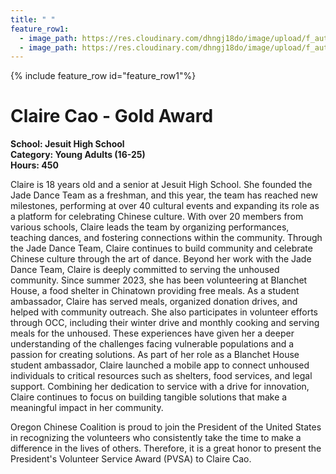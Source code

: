 ```yaml
---
title: " "
feature_row1:
  - image_path: https://res.cloudinary.com/dhngj18do/image/upload/f_auto,q_auto/v1/images/pvsa/2024_Cao_Claire
  - image_path: https://res.cloudinary.com/dhngj18do/image/upload/f_auto,q_auto/v1/images/activities/year_2024
---
```


{% include feature_row id="feature_row1"%}

# Claire Cao - Gold Award

**School: Jesuit High School**  
**Category: Young Adults (16-25)**  
**Hours: 450**  

Claire is 18 years old and a senior at Jesuit High School. She founded the Jade Dance Team as a freshman, and this year, the team has reached new milestones, performing at over 40 cultural events and expanding its role as a platform for celebrating Chinese culture. With over 20 members from various schools, Claire leads the team by organizing performances, teaching dances, and fostering connections within the community. Through the Jade Dance Team, Claire continues to build community and celebrate Chinese culture through the art of dance.
Beyond her work with the Jade Dance Team, Claire is deeply committed to serving the unhoused community. Since summer 2023, she has been volunteering at Blanchet House, a food shelter in Chinatown providing free meals. As a student ambassador, Claire has served meals, organized donation drives, and helped with community outreach. She also participates in volunteer efforts through OCC, including their winter drive and monthly cooking and serving meals for the unhoused. These experiences have given her a deeper understanding of the challenges facing vulnerable populations and a passion for creating solutions.
As part of her role as a Blanchet House student ambassador, Claire launched a mobile app to connect unhoused individuals to critical resources such as shelters, food services, and legal support. Combining her dedication to service with a drive for innovation, Claire continues to focus on building tangible solutions that make a meaningful impact in her community.

Oregon Chinese Coalition is proud to join the President of the United States in recognizing the volunteers who consistently take the time to make a difference in the lives of others. Therefore, it is a great honor to present the President's Volunteer Service Award (PVSA) to Claire Cao.
